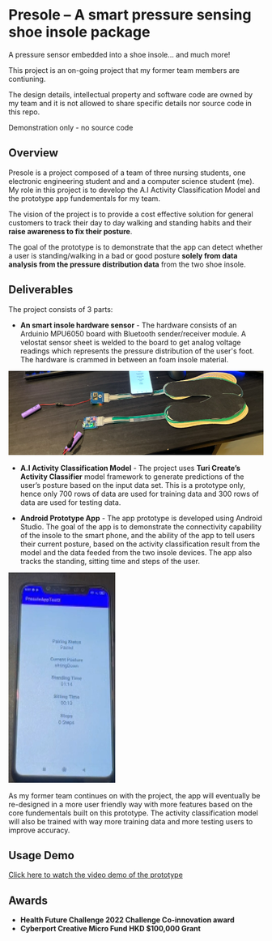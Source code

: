# Presole – A smart pressure sensing shoe insole package

A pressure sensor embedded into a shoe insole… and much more!

This project is an on-going project that my former team members are contiuning.

The design details, intellectual property and software code are owned by my team and it is not allowed to share specific details nor source code in this repo. 

Demonstration only - no source code

## Overview

Presole is a project composed of a team of three nursing students, one electronic engineering student and and a computer science student (me). My role in this project is to develop the A.I Activity Classification Model and the prototype app fundementals for my team.


The vision of the project is to provide a cost effective solution for general customers to track their day to day walking and standing habits and their **raise awareness to fix their posture**. 

The goal of the prototype is to demonstrate that the app can detect whether a user is standing/walking in a bad or good posture **solely from data analysis from the pressure distribution data** from the two shoe insole. 

## Deliverables
The project consists of 3 parts:

- **An smart insole hardware sensor** - The hardware consists of an Arduinio MPU6050 board with Bluetooth sender/receiver module. A velostat sensor sheet is welded to the board to get analog voltage readings which represents the pressure distribution of the user's foot. The hardware is crammed in between an foam insole material.

![Insole](./Screenshots/Hardware.png)

- **A.I Activity Classification Model** - The project uses **Turi Create’s Activity Classifier** model framework to generate predictions of the user’s posture based on the input data set. This is a prototype only, hence only 700 rows of data are used for training data and 300 rows of data are used for testing data.

- **Android Prototype App** - The app prototype is developed using Android Studio. The goal of the app is to demonstrate the connectivity capability of the insole to the smart phone, and the ability of the app to tell users their current posture, based on the activity classification result from the model and the data feeded from the two insole devices. The app also tracks the standing, sitting time and steps of the user. 


![Insole](./Screenshots/DemoApp.png)

As my former team continues on with the project, the app will eventually be re-designed in a more user friendly way with more features based on the core fundementals built on this prototype. The activity classification model will also be trained with way more training data and more testing users to improve accuracy.


## Usage Demo

[Click here to watch the video demo of the prototype](https://drive.google.com/file/d/1JXyidDpzm3AOAdxyAc93O7lSFU3X2dcX/view?usp=sharing)

## Awards

- **Health Future Challenge 2022 Challenge Co-innovation award**
- **Cyberport Creative Micro Fund HKD $100,000 Grant**
